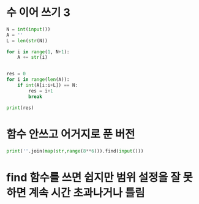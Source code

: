 # 수 이어 쓰기 3

```python
N = int(input())
A = ''
L = len(str(N))

for i in range(1, N+1):
    A += str(i)


res = 0
for i in range(len(A)):
    if int(A[i:i+L]) == N:
        res = i+1
        break

print(res)
```

# 함수 안쓰고 어거지로 푼 버전

```python
print(''.join(map(str,range(8**6))).find(input()))
```

# find 함수를 쓰면 쉽지만 범위 설정을 잘 못하면 계속 시간 초과나거나 틀림
